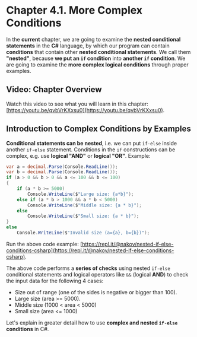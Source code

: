 # Chapter 4.1. More Complex Conditions

In the **current** chapter, we are going to examine the **nested conditional statements** in the **C\#** language, by which our program can contain **conditions** that contain other **nested conditional statements**. We call them **"nested"**, because **we put an **`if`** condition** into **another **`if`** condition**. We are going to examine the **more complex logical conditions** through proper examples.

## Video: Chapter Overview

Watch this video to see what you will learn in this chapter: [https://youtu.be/qvbVrKXxsu0](https://youtu.be/qvbVrKXxsu0).

## Introduction to Complex Conditions by Examples

**Conditional statements can be nested**, i.e. we can put `if-else` inside another `if-else` statement. Conditions in the `if` constructions can be complex, e.g. use **logical "AND"** or **logical "OR"**. Example:

```csharp
var a = decimal.Parse(Console.ReadLine());
var b = decimal.Parse(Console.ReadLine());
if (a > 0 && b > 0 && a <= 100 && b <= 100)
{
    if (a * b >= 5000)
        Console.WriteLine($"Large size: {a*b}");
    else if (a * b > 1000 && a * b < 5000)
        Console.WriteLine($"Middle size: {a * b}");
    else
        Console.WriteLine($"Small size: {a * b}");
}
else
    Console.WriteLine($"Invalid size (a={a}, b={b})");
```

Run the above code example: [https://repl.it/@nakov/nested-if-else-conditions-csharp](https://repl.it/@nakov/nested-if-else-conditions-csharp).

The above code performs a **series of checks** using nested `if-else` conditional statements and logical operators like `&&` \(logical **AND**\) to check the input data for the following 4 cases:

* Size out of range \(one of the sides is negative or bigger than 100\).
* Large size \(area &gt;= 5000\).
* Middle size \(1000 &lt; area &lt; 5000\)
* Small size \(area &lt;= 1000\)

Let's explain in greater detail how to use **complex and nested **`if-else`** conditions** in C\#.

